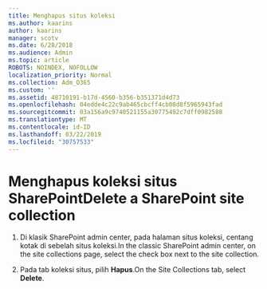 ```yaml
---
title: Menghapus situs koleksi
ms.author: kaarins
author: kaarins
manager: scotv
ms.date: 6/28/2018
ms.audience: Admin
ms.topic: article
ROBOTS: NOINDEX, NOFOLLOW
localization_priority: Normal
ms.collection: Adm_O365
ms.custom: ''
ms.assetid: 48710191-b17d-4560-b356-b351371d4d73
ms.openlocfilehash: 04edde4c22c9ab465cbcff4cb08d8f5965943fad
ms.sourcegitcommit: 03a156a9c9740521155a30775492c7dff0982588
ms.translationtype: MT
ms.contentlocale: id-ID
ms.lasthandoff: 03/22/2019
ms.locfileid: "30757533"
---
```

# <a name="delete-a-sharepoint-site-collection"></a><span data-ttu-id="8d9f4-102">Menghapus koleksi situs SharePoint</span><span class="sxs-lookup"><span data-stu-id="8d9f4-102">Delete a SharePoint site collection</span></span>

1. <span data-ttu-id="8d9f4-103">Di klasik SharePoint admin center, pada halaman situs koleksi, centang kotak di sebelah situs koleksi.</span><span class="sxs-lookup"><span data-stu-id="8d9f4-103">In the classic SharePoint admin center, on the site collections page, select the check box next to the site collection.</span></span>
    
2. <span data-ttu-id="8d9f4-104">Pada tab koleksi situs, pilih **Hapus**.</span><span class="sxs-lookup"><span data-stu-id="8d9f4-104">On the Site Collections tab, select **Delete**.</span></span>
    

